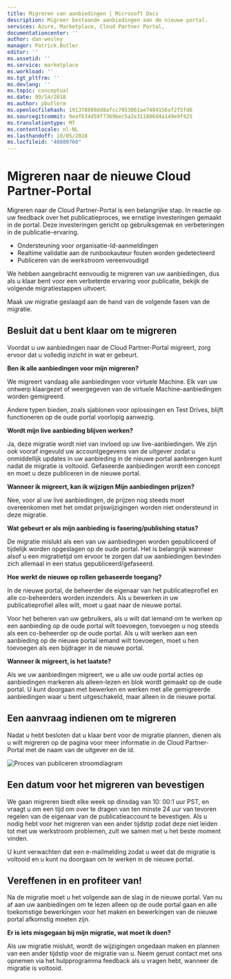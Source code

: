 ```yaml
---
title: Migreren van aanbiedingen | Microsoft Docs
description: Migreer bestaande aanbiedingen aan de nieuwe portal.
services: Azure, Marketplace, Cloud Partner Portal,
documentationcenter: ''
author: dan-wesley
manager: Patrick.Butler
editor: ''
ms.assetid: ''
ms.service: marketplace
ms.workload: ''
ms.tgt_pltfrm: ''
ms.devlang: ''
ms.topic: conceptual
ms.date: 09/14/2018
ms.author: pbutlerm
ms.openlocfilehash: 191378898dd8afcc7853061ae7404156af2f5fd6
ms.sourcegitcommit: 9eaf634d59f7369bec5a2e311806d4a149e9f425
ms.translationtype: MT
ms.contentlocale: nl-NL
ms.lasthandoff: 10/05/2018
ms.locfileid: "48809760"
---
```

# <a name="how-to-migrate-to-the-new-cloud-partner-portal"></a>Migreren naar de nieuwe Cloud Partner-Portal

Migreren naar de Cloud Partner-Portal is een belangrijke stap. In reactie op uw feedback over het publicatieproces, we ernstige investeringen gemaakt in de portal. Deze investeringen gericht op gebruiksgemak en verbeteringen in de publicatie-ervaring. 

-   Ondersteuning voor organisatie-Id-aanmeldingen
-   Realtime validatie aan de runbookauteur fouten worden gedetecteerd
-   Publiceren van de werkstroom vereenvoudigd

We hebben aangebracht eenvoudig te migreren van uw aanbiedingen, dus als u klaar bent voor een verbeterde ervaring voor publicatie, bekijk de volgende migratiestappen uitvoert.

Maak uw migratie geslaagd aan de hand van de volgende fasen van de migratie.



## <a name="decide-youre-ready-to-migrate"></a>Besluit dat u bent klaar om te migreren

Voordat u uw aanbiedingen naar de Cloud Partner-Portal migreert, zorg ervoor dat u volledig inzicht in wat er gebeurt.

**Ben ik alle aanbiedingen voor mijn migreren?**

We migreert vandaag alle aanbiedingen voor virtuele Machine. Elk van uw ontwerp klaargezet of weergegeven van de virtuele Machine-aanbiedingen worden gemigreerd.

Andere typen bieden, zoals sjablonen voor oplossingen en Test Drives, blijft functioneren op de oude portal voorlopig aanwezig.

**Wordt mijn live aanbieding blijven werken?**

Ja, deze migratie wordt niet van invloed op uw live-aanbiedingen. We zijn ook vooraf ingevuld uw accountgegevens van de uitgever zodat u onmiddellijk updates in uw aanbieding in de nieuwe portal aanbrengen kunt nadat de migratie is voltooid. Gefaseerde aanbiedingen wordt een concept en moet u deze publiceren in de nieuwe portal.

**Wanneer ik migreert, kan ik wijzigen Mijn aanbiedingen prijzen?**

Nee, voor al uw live aanbiedingen, de prijzen nog steeds moet overeenkomen met het omdat prijswijzigingen worden niet ondersteund in deze migratie.

**Wat gebeurt er als mijn aanbieding is fasering/publishing status?**

De migratie mislukt als een van uw aanbiedingen worden gepubliceerd of tijdelijk worden opgeslagen op de oude portal. Het is belangrijk wanneer alsof u een migratietijd om ervoor te zorgen dat uw aanbiedingen bevinden zich allemaal in een status gepubliceerd/gefaseerd.

**Hoe werkt de nieuwe op rollen gebaseerde toegang?**

In de nieuwe portal, de beheerder de eigenaar van het publicatieprofiel en alle co-beheerders worden inzenders. Als u bewerken in uw publicatieprofiel alles wilt, moet u gaat naar de nieuwe portal.

Voor het beheren van uw gebruikers, als u wilt dat iemand om te werken op een aanbieding op de oude portal wilt toevoegen, toevoegen u nog steeds als een co-beheerder op de oude portal. Als u wilt werken aan een aanbieding op de nieuwe portal iemand wilt toevoegen, moet u hen toevoegen als een bijdrager in de nieuwe portal.

**Wanneer ik migreert, is het laatste?**

Als we uw aanbiedingen migreert, we u alle uw oude portal acties op aanbiedingen markeren als alleen-lezen en blok wordt gemaakt op de oude portal. U kunt doorgaan met bewerken en werken met alle gemigreerde aanbiedingen waar u bent uitgeschakeld, maar alleen in de nieuwe portal.

## <a name="submit-a-request-to-migrate"></a>Een aanvraag indienen om te migreren

Nadat u hebt besloten dat u klaar bent voor de migratie plannen, dienen als u wilt migreren op de pagina voor meer informatie in de Cloud Partner-Portal met de naam van de uitgever en de id.

![Proces van publiceren stroomdiagram](./media/cloud-partner-portal-how-to-migrate-to-the-new-cloud-partner-portal/migrate.png)

## <a name="confirm-a-date-to-migrate"></a>Een datum voor het migreren van bevestigen

We gaan migreren biedt elke week op dinsdag van 10: 00:1 uur PST, en vraagt u om een tijd om over te dragen van ten minste 24 uur van tevoren regelen van de eigenaar van de publicatieaccount te bevestigen. Als u nodig hebt voor het migreren van een ander tijdstip zodat deze niet leiden tot met uw werkstroom problemen, zult we samen met u het beste moment vinden.

U kunt verwachten dat een e-mailmelding zodat u weet dat de migratie is voltooid en u kunt nu doorgaan om te werken in de nieuwe portal.

## <a name="settle-in-and-enjoy"></a>Vereffenen in en profiteer van!

Na de migratie moet u het volgende aan de slag in de nieuwe portal. Van nu af aan uw aanbiedingen om te lezen alleen op de oude portal gaan en alle toekomstige bewerkingen voor het maken en bewerkingen van de nieuwe portal afkomstig moeten zijn.

**Er is iets misgegaan bij mijn migratie, wat moet ik doen?**
 
Als uw migratie mislukt, wordt de wijzigingen ongedaan maken en plannen van een ander tijdstip voor de migratie van u. Neem gerust contact met ons opnemen via het hulpprogramma feedback als u vragen hebt, wanneer de migratie is voltooid.
